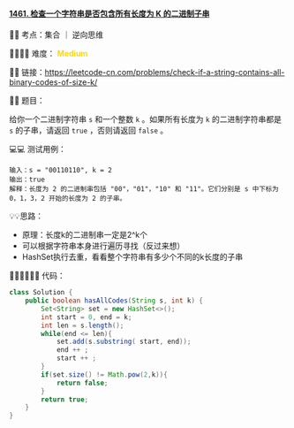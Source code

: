 #### [1461. 检查一个字符串是否包含所有长度为 K 的二进制子串](https://leetcode-cn.com/problems/check-if-a-string-contains-all-binary-codes-of-size-k/)

🔑🔑 考点：集合 ｜ 逆向思维

🚴‍♀️🚴‍♀️ 难度： <span style = "color:gold; font-weight:bold">Medium</span>

🔗🔗 链接：https://leetcode-cn.com/problems/check-if-a-string-contains-all-binary-codes-of-size-k/

📖📖 题目：

给你一个二进制字符串 `s` 和一个整数 `k` 。如果所有长度为 `k` 的二进制字符串都是 `s` 的子串，请返回 `true` ，否则请返回 `false` 。

💻💻 测试用例：

```
输入：s = "00110110", k = 2
输出：true
解释：长度为 2 的二进制串包括 "00"，"01"，"10" 和 "11"。它们分别是 s 中下标为 0，1，3，2 开始的长度为 2 的子串。
```

💡💡思路：

- 原理：长度k的二进制串一定是2^k个
- 可以根据字符串本身进行遍历寻找（反过来想）
- HashSet执行去重，看看整个字符串有多少个不同的k长度的子串

👩🏻‍💻🧑🏻‍💻 代码：

```Java
class Solution {
    public boolean hasAllCodes(String s, int k) {
        Set<String> set = new HashSet<>();
        int start = 0, end = k;
        int len = s.length();
        while(end <= len){
            set.add(s.substring( start, end));
            end ++ ;
            start ++ ;
        }
        if(set.size() != Math.pow(2,k)){
            return false;
        }
        return true;
    }
}
```



